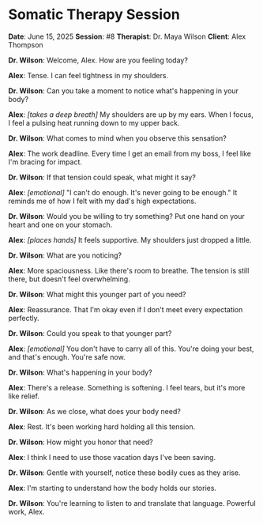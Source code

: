 # Somatic Therapy Session

**Date**: June 15, 2025
**Session**: #8
**Therapist**: Dr. Maya Wilson
**Client**: Alex Thompson

**Dr. Wilson**: Welcome, Alex. How are you feeling today?

**Alex**: Tense. I can feel tightness in my shoulders.

**Dr. Wilson**: Can you take a moment to notice what's happening in your body?

**Alex**: *[takes a deep breath]* My shoulders are up by my ears. When I focus, I feel a pulsing heat running down to my upper back.

**Dr. Wilson**: What comes to mind when you observe this sensation?

**Alex**: The work deadline. Every time I get an email from my boss, I feel like I'm bracing for impact.

**Dr. Wilson**: If that tension could speak, what might it say?

**Alex**: *[emotional]* "I can't do enough. It's never going to be enough." It reminds me of how I felt with my dad's high expectations.

**Dr. Wilson**: Would you be willing to try something? Put one hand on your heart and one on your stomach.

**Alex**: *[places hands]* It feels supportive. My shoulders just dropped a little.

**Dr. Wilson**: What are you noticing?

**Alex**: More spaciousness. Like there's room to breathe. The tension is still there, but doesn't feel overwhelming.

**Dr. Wilson**: What might this younger part of you need?

**Alex**: Reassurance. That I'm okay even if I don't meet every expectation perfectly.

**Dr. Wilson**: Could you speak to that younger part?

**Alex**: *[emotional]* You don't have to carry all of this. You're doing your best, and that's enough. You're safe now.

**Dr. Wilson**: What's happening in your body?

**Alex**: There's a release. Something is softening. I feel tears, but it's more like relief.

**Dr. Wilson**: As we close, what does your body need?

**Alex**: Rest. It's been working hard holding all this tension.

**Dr. Wilson**: How might you honor that need?

**Alex**: I think I need to use those vacation days I've been saving.

**Dr. Wilson**: Gentle with yourself, notice these bodily cues as they arise.

**Alex**: I'm starting to understand how the body holds our stories.

**Dr. Wilson**: You're learning to listen to and translate that language. Powerful work, Alex. 